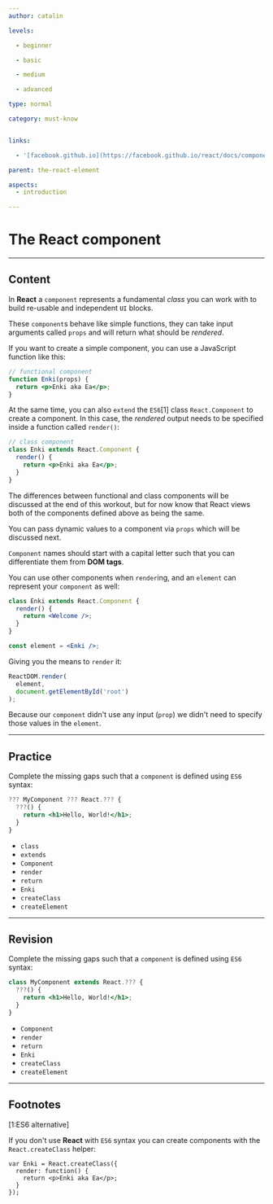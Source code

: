 ```yaml
---
author: catalin

levels:

  - beginner

  - basic

  - medium

  - advanced

type: normal

category: must-know


links:

  - '[facebook.github.io](https://facebook.github.io/react/docs/components-and-props.html){website}'

parent: the-react-element

aspects:
  - introduction

---
```


# The React component

---
## Content

In **React** a `component` represents a fundamental *class* you can work with to build re-usable and independent `UI` blocks.

These `component`s behave like simple functions, they can take input arguments called `props` and will return what should be *rendered*.

If you want to create a simple component, you can use a JavaScript function like this:

```jsx
// functional component
function Enki(props) {
  return <p>Enki aka Ea</p>;
}
```

At the same time, you can also `extend` the `ES6`[1] class `React.Component` to create a component. In this case, the *rendered* output needs to be specified inside a function called `render()`:

```jsx
// class component
class Enki extends React.Component {
  render() {
    return <p>Enki aka Ea</p>;
  }
}
```

The differences between functional and class components will be discussed at the end of this workout, but for now know that React views both of the components defined above as being the same.

You can pass dynamic values to a component via `props` which will be discussed next. 

`Component` names should start with a capital letter such that you can differentiate them from **DOM tags**.

You can use other components when `render`ing, and an `element` can represent your `component` as well:

```jsx
class Enki extends React.Component {
  render() {
    return <Welcome />;
  }
}

const element = <Enki />;
```

Giving you the means to `render` it:

```jsx
ReactDOM.render(
  element,
  document.getElementById('root')
);
```
Because our `component` didn't use any input (`prop`) we didn't need to specify those values in the `element`.

---
## Practice

Complete the missing gaps such that a `component` is defined using `ES6` syntax:

```jsx
??? MyComponent ??? React.??? {
  ???() {
    return <h1>Hello, World!</h1>;
  }
}
```


* `class`
* `extends`
* `Component`
* `render`
* `return`
* `Enki`
* `createClass`
* `createElement`

---
## Revision

Complete the missing gaps such that a `component` is defined using `ES6` syntax:

```jsx
class MyComponent extends React.??? {
  ???() {
    return <h1>Hello, World!</h1>;
  }
}
```


* `Component`
* `render`
* `return`
* `Enki`
* `createClass`
* `createElement`

---
## Footnotes
[1:ES6 alternative]

If you don't use **React** with `ES6` syntax you can create components with the `React.createClass` helper:
```
var Enki = React.createClass({
  render: function() {
    return <p>Enki aka Ea</p>;
  }
});
```

